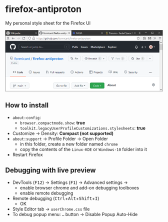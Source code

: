 # firefox-antiproton

My personal style sheet for the Firefox UI

![screenshot](screenshot.png)

## How to install

- `about:config`:
  - `browser.compactmode.show`: **true**
  - `toolkit.legacyUserProfileCustomizations.stylesheets`: **true**
- Customize → Density: **Compact (not supported)**
- `about:support` → Profile Folder → Open Folder
  - in this folder, create a new folder named `chrome`
  - copy the contents of the `Linux-KDE` or `Windows-10` folder into it
- Restart Firefox

## Debugging with live preview

- DevTools (<kbd>F12</kbd>) → Settings (<kbd>F1</kbd>) → Advanced settings →
  - enable browser chrome and add-on debugging toolboxes
  - enable remote debugging
- Remote debugging (<kbd>Ctrl</kbd>+<kbd>Alt</kbd>+<kbd>Shift</kbd>+<kbd>I</kbd>)
  - OK
- Style Editor tab → `userChrome.css` file
- To debug popup menu: `…` button → Disable Popup Auto-Hide
